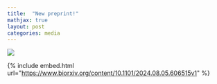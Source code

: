 ```yaml
---
title:  "New preprint!"
mathjax: true
layout: post
categories: media
---
```


![](https://niklas-mueller.github.io/files/oads_eeg_preprint_screenshot.png)


{% include embed.html url="https://www.biorxiv.org/content/10.1101/2024.08.05.606515v1" %}
